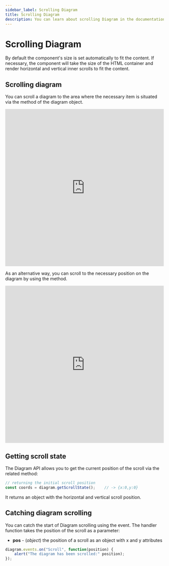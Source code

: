```yaml
---
sidebar_label: Scrolling Diagram
title: Scrolling Diagram
description: You can learn about scrolling Diagram in the documentation of the DHTMLX JavaScript Diagram library. Browse developer guides and API reference, try out code examples and live demos, and download a free 30-day evaluation version of DHTMLX Diagram.
---
```


# Scrolling Diagram

By default the component's size is set automatically to fit the content. If necessary, the component will take the size of the HTML container and render horizontal and vertical inner scrolls to fit the content.

## Scrolling diagram

You can scroll a diagram to the area where the necessary item is situated via the [](../../api/diagram/showitem_method.md) method of the diagram object.

<iframe src="https://snippet.dhtmlx.com/d7kvzq4r?mode=result" frameborder="0" class="snippet_iframe" width="100%" height="500"></iframe>

As an alternative way, you can scroll to the necessary position on the diagram by using the [](../../api/diagram/scrollto_method.md) method.

<iframe src="https://snippet.dhtmlx.com/f970hbym?mode=result" frameborder="0" class="snippet_iframe" width="100%" height="500"></iframe>

Getting scroll state 
------------------

The Diagram API allows you to get the current position of the scroll via the related [](../../api/diagram/getscrollstate_method.md) method:

~~~jsx
// returning the initial scroll position
const coords = diagram.getScrollState();	// -> {x:0,y:0}
~~~

It returns an object with the horizontal and vertical scroll position.

## Catching diagram scrolling 

You can catch the start of Diagram scrolling using the [](../../api/diagram/scroll_event.md) event. The handler function takes the position of the scroll as a parameter:

- **pos** - (*object*) the position of a scroll as an object with x and y attributes

~~~jsx
diagram.events.on("Scroll", function(position) {
    alert("The diagram has been scrolled:" position);
});
~~~